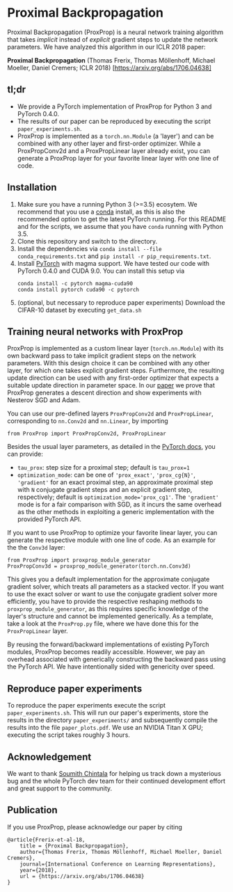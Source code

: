 Proximal Backpropagation
================
Proximal Backpropagation (ProxProp) is a neural network training algorithm that takes *implicit* instead of *explicit* gradient steps to update the network parameters.
We have analyzed this algorithm in our ICLR 2018 paper:

**Proximal Backpropagation** (Thomas Frerix, Thomas Möllenhoff, Michael Moeller, Daniel Cremers; ICLR 2018) [https://arxiv.org/abs/1706.04638]

tl;dr
-------------------
- We provide a PyTorch implementation of ProxProp for Python 3 and PyTorch 0.4.0.
- The results of our paper can be reproduced by executing the script `paper_experiments.sh`.
- ProxProp is implemented as a `torch.nn.Module` (a 'layer') and can be combined with any other layer and first-order optimizer.
While a ProxPropConv2d and a ProxPropLinear layer already exist, you can generate a ProxProp layer for your favorite linear layer with one line of code.

Installation
-------------------
1. Make sure you have a running Python 3 (>=3.5) ecosytem. We recommend that you use a [conda](https://conda.io/docs/) install, as this is also the recommended option to get the latest PyTorch running. 
For this README and for the scripts, we assume that you have `conda` running with Python 3.5.
2. Clone this repository and switch to the directory.
3. Install the dependencies via `conda install --file conda_requirements.txt` and `pip install -r pip_requirements.txt`.
4. Install [PyTorch](http://pytorch.org/) with magma support. 
    We have tested our code with PyTorch 0.4.0 and CUDA 9.0.
    You can install this setup via
    ```
    conda install -c pytorch magma-cuda90
    conda install pytorch cuda90 -c pytorch
    ```
5. (optional, but necessary to reproduce paper experiments) Download the CIFAR-10 dataset by executing `get_data.sh`

Training neural networks with ProxProp
-------------------
ProxProp is implemented as a custom linear layer (`torch.nn.Module`) with its own backward pass to take implicit gradient steps on the network parameters. 
With this design choice it can be combined with any other layer, for which one takes explicit gradient steps. 
Furthermore, the resulting update direction can be used with any first-order optimizer that expects a suitable update direction in parameter space.
In our [paper](https://arxiv.org/abs/1706.04638) we prove that ProxProp generates a descent direction and show experiments with Nesterov SGD and Adam.

You can use our pre-defined layers `ProxPropConv2d` and `ProxPropLinear`, corresponding to `nn.Conv2d` and `nn.Linear`, by importing

`from ProxProp import ProxPropConv2d, ProxPropLinear`

Besides the usual layer parameters, as detailed in the [PyTorch docs](http://pytorch.org/docs/master/), you can provide:

- `tau_prox`: step size for a proximal step; default is `tau_prox=1`
- `optimization_mode`: can be one of `'prox_exact'`, `'prox_cg{N}'`, `'gradient'` for an exact proximal step, an approximate proximal step with `N` conjugate gradient steps and an explicit gradient step, respectively; default is `optimization_mode='prox_cg1'`.
The `'gradient'` mode is for a fair comparison with SGD, as it incurs the same overhead as the other methods in exploiting a generic implementation with the provided PyTorch API. 

If you want to use ProxProp to optimize your favorite linear layer, you can generate the respective module with one line of code.
As an example for the the `Conv3d` layer:

```
from ProxProp import proxprop_module_generator
ProxPropConv3d = proxprop_module_generator(torch.nn.Conv3d)
```

This gives you a default implementation for the approximate conjugate gradient solver, which treats all parameters as a stacked vector.
If you want to use the exact solver or want to use the conjugate gradient solver more efficiently, you have to provide the respective reshaping methods to `proxprop_module_generator`, as this requires specific knowledge of the layer's structure and cannot be implemented generically.
As a template, take a look at the `ProxProp.py` file, where we have done this for the `ProxPropLinear` layer.

By reusing the forward/backward implementations of existing PyTorch modules, ProxProp becomes readily accessible.
However, we pay an overhead associated with generically constructing the backward pass using the PyTorch API.
We have intentionally sided with genericity over speed.

Reproduce paper experiments
-------------------
To reproduce the paper experiments execute the script `paper_experiments.sh`.
This will run our paper's experiments, store the results in the directory `paper_experiments/` and subsequently compile the results into the file `paper_plots.pdf`.
We use an NVIDIA Titan X GPU; executing the script takes roughly 3 hours.

Acknowledgement
-------------------
We want to thank [Soumith Chintala](https://github.com/soumith) for helping us track down a mysterious bug and the whole PyTorch dev team for their continued development effort and great support to the community.

Publication
-------------------
If you use ProxProp, please acknowledge our paper by citing

```
@article{Frerix-et-al-18,
    title = {Proximal Backpropagation},
    author={Thomas Frerix, Thomas Möllenhoff, Michael Moeller, Daniel Cremers},
    journal={International Conference on Learning Representations},
    year={2018},
    url = {https://arxiv.org/abs/1706.04638}
}
```
